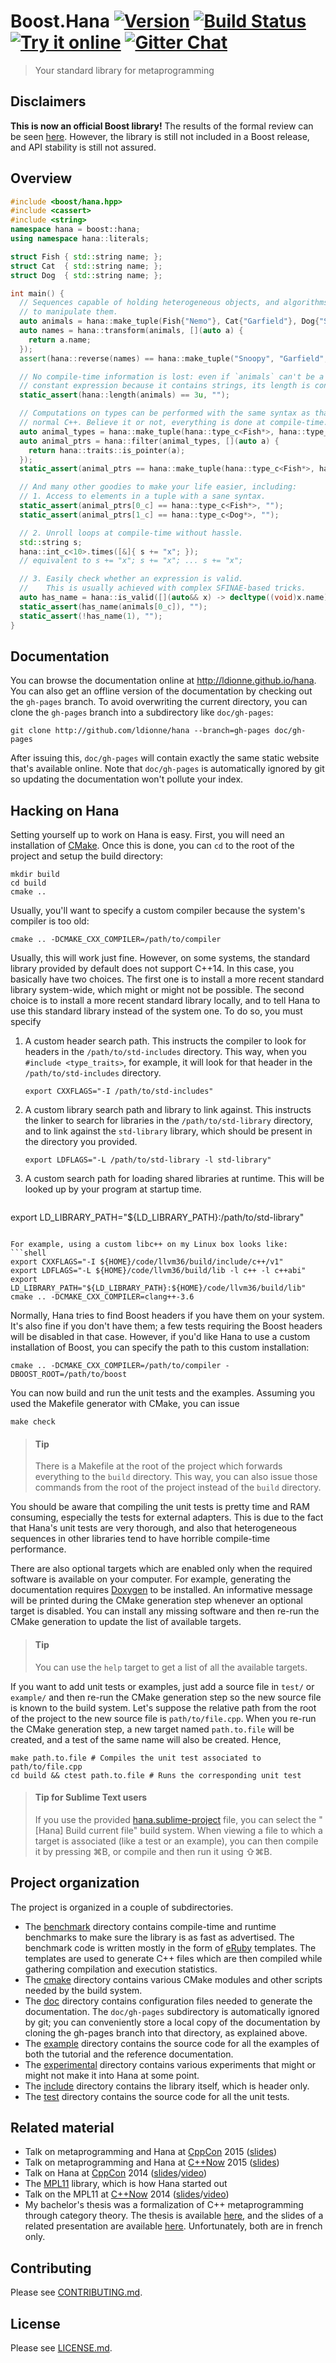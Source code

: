 # Boost.Hana <a href="http://semver.org" target="_blank">![Version][badge.version]</a> <a href="https://travis-ci.org/ldionne/hana" target="_blank">![Build Status][badge.Travis]</a> <a href="http://melpon.org/wandbox/permlink/MZqKhMF7tiaNZdJg" target="_blank">![Try it online][badge.wandbox]</a> <a href="https://gitter.im/ldionne/hana" target="_blank">![Gitter Chat][badge.Gitter]</a>
> Your standard library for metaprogramming

## Disclaimers
__This is now an official Boost library!__ The results of the formal review
can be seen [here](http://thread.gmane.org/gmane.comp.lib.boost.devel/261740).
However, the library is still not included in a Boost release, and API stability is still not assured.


## Overview
<!-- Important: keep this in sync with example/overview.cpp -->
```cpp
#include <boost/hana.hpp>
#include <cassert>
#include <string>
namespace hana = boost::hana;
using namespace hana::literals;

struct Fish { std::string name; };
struct Cat  { std::string name; };
struct Dog  { std::string name; };

int main() {
  // Sequences capable of holding heterogeneous objects, and algorithms
  // to manipulate them.
  auto animals = hana::make_tuple(Fish{"Nemo"}, Cat{"Garfield"}, Dog{"Snoopy"});
  auto names = hana::transform(animals, [](auto a) {
    return a.name;
  });
  assert(hana::reverse(names) == hana::make_tuple("Snoopy", "Garfield", "Nemo"));

  // No compile-time information is lost: even if `animals` can't be a
  // constant expression because it contains strings, its length is constexpr.
  static_assert(hana::length(animals) == 3u, "");

  // Computations on types can be performed with the same syntax as that of
  // normal C++. Believe it or not, everything is done at compile-time.
  auto animal_types = hana::make_tuple(hana::type_c<Fish*>, hana::type_c<Cat&>, hana::type_c<Dog*>);
  auto animal_ptrs = hana::filter(animal_types, [](auto a) {
    return hana::traits::is_pointer(a);
  });
  static_assert(animal_ptrs == hana::make_tuple(hana::type_c<Fish*>, hana::type_c<Dog*>), "");

  // And many other goodies to make your life easier, including:
  // 1. Access to elements in a tuple with a sane syntax.
  static_assert(animal_ptrs[0_c] == hana::type_c<Fish*>, "");
  static_assert(animal_ptrs[1_c] == hana::type_c<Dog*>, "");

  // 2. Unroll loops at compile-time without hassle.
  std::string s;
  hana::int_c<10>.times([&]{ s += "x"; });
  // equivalent to s += "x"; s += "x"; ... s += "x";

  // 3. Easily check whether an expression is valid.
  //    This is usually achieved with complex SFINAE-based tricks.
  auto has_name = hana::is_valid([](auto&& x) -> decltype((void)x.name) { });
  static_assert(has_name(animals[0_c]), "");
  static_assert(!has_name(1), "");
}
```


## Documentation
You can browse the documentation online at http://ldionne.github.io/hana.
You can also get an offline version of the documentation by checking out
the `gh-pages` branch. To avoid overwriting the current directory, you
can clone the `gh-pages` branch into a subdirectory like `doc/gh-pages`:
```shell
git clone http://github.com/ldionne/hana --branch=gh-pages doc/gh-pages
```

After issuing this, `doc/gh-pages` will contain exactly the same static
website that's available online. Note that `doc/gh-pages` is automatically
ignored by git so updating the documentation won't pollute your index.


## Hacking on Hana
Setting yourself up to work on Hana is easy. First, you will need an
installation of [CMake][]. Once this is done, you can `cd` to the root
of the project and setup the build directory:
```shell
mkdir build
cd build
cmake ..
```

Usually, you'll want to specify a custom compiler because the system's
compiler is too old:
```shell
cmake .. -DCMAKE_CXX_COMPILER=/path/to/compiler
```

Usually, this will work just fine. However, on some systems, the standard
library provided by default does not support C++14. In this case, you
basically have two choices. The first one is to install a more recent standard
library system-wide, which might or might not be possible. The second choice
is to install a more recent standard library locally, and to tell Hana to use
this standard library instead of the system one. To do so, you must specify

1. A custom header search path. This instructs the compiler to look for
   headers in the `/path/to/std-includes` directory. This way, when you
   `#include <type_traits>`, for example, it will look for that header in
   the `/path/to/std-includes` directory.
   ```shell
   export CXXFLAGS="-I /path/to/std-includes"
   ```

2. A custom library search path and library to link against. This instructs
   the linker to search for libraries in the `/path/to/std-library` directory,
   and to link against the `std-library` library, which should be present in
   the directory you provided.
   ```shell
   export LDFLAGS="-L /path/to/std-library -l std-library"
   ```

3. A custom search path for loading shared libraries at runtime. This will be
   looked up by your program at startup time.
   ```shell
  export LD_LIBRARY_PATH="${LD_LIBRARY_PATH}:/path/to/std-library"
  ```

For example, using a custom libc++ on my Linux box looks like:
```shell
export CXXFLAGS="-I ${HOME}/code/llvm36/build/include/c++/v1"
export LDFLAGS="-L ${HOME}/code/llvm36/build/lib -l c++ -l c++abi"
export LD_LIBRARY_PATH="${LD_LIBRARY_PATH}:${HOME}/code/llvm36/build/lib"
cmake .. -DCMAKE_CXX_COMPILER=clang++-3.6
```

Normally, Hana tries to find Boost headers if you have them on your system.
It's also fine if you don't have them; a few tests requiring the Boost headers
will be disabled in that case. However, if you'd like Hana to use a custom
installation of Boost, you can specify the path to this custom installation:
```shell
cmake .. -DCMAKE_CXX_COMPILER=/path/to/compiler -DBOOST_ROOT=/path/to/boost
```

You can now build and run the unit tests and the examples. Assuming you
used the Makefile generator with CMake, you can issue
```shell
make check
```

> #### Tip
> There is a Makefile at the root of the project which forwards everything
> to the `build` directory. This way, you can also issue those commands from
> the root of the project instead of the `build` directory.

You should be aware that compiling the unit tests is pretty time and RAM
consuming, especially the tests for external adapters. This is due to the
fact that Hana's unit tests are very thorough, and also that heterogeneous
sequences in other libraries tend to have horrible compile-time performance.

There are also optional targets which are enabled only when the required
software is available on your computer. For example, generating the
documentation requires [Doxygen][] to be installed. An informative message
will be printed during the CMake generation step whenever an optional target
is disabled. You can install any missing software and then re-run the CMake
generation to update the list of available targets.

> #### Tip
> You can use the `help` target to get a list of all the available targets.

If you want to add unit tests or examples, just add a source file in `test/`
or `example/` and then re-run the CMake generation step so the new source
file is known to the build system. Let's suppose the relative path from the
root of the project to the new source file is `path/to/file.cpp`. When you
re-run the CMake generation step, a new target named `path.to.file` will be
created, and a test of the same name will also be created. Hence,
```shell
make path.to.file # Compiles the unit test associated to path/to/file.cpp
cd build && ctest path.to.file # Runs the corresponding unit test
```

> #### Tip for Sublime Text users
> If you use the provided [hana.sublime-project](hana.sublime-project) file,
> you can select the "[Hana] Build current file" build system. When viewing a
> file to which a target is associated (like a test or an example), you can
> then compile it by pressing ⌘B, or compile and then run it using ⇧⌘B.


## Project organization
The project is organized in a couple of subdirectories.
- The [benchmark](benchmark) directory contains compile-time and runtime
  benchmarks to make sure the library is as fast as advertised. The benchmark
  code is written mostly in the form of [eRuby][] templates. The templates
  are used to generate C++ files which are then compiled while gathering
  compilation and execution statistics.
- The [cmake](cmake) directory contains various CMake modules and other
  scripts needed by the build system.
- The [doc](doc) directory contains configuration files needed to generate
  the documentation. The `doc/gh-pages` subdirectory is automatically ignored
  by git; you can conveniently store a local copy of the documentation by
  cloning the gh-pages branch into that directory, as explained above.
- The [example](example) directory contains the source code for all the
  examples of both the tutorial and the reference documentation.
- The [experimental](experimental) directory contains various experiments that
  might or might not make it into Hana at some point.
- The [include](include) directory contains the library itself, which is
  header only.
- The [test](test) directory contains the source code for all the unit tests.


## Related material
- Talk on metaprogramming and Hana at [CppCon][] 2015 ([slides](http://ldionne.com/hana-cppcon-2015))
- Talk on metaprogramming and Hana at [C++Now][] 2015 ([slides](http://ldionne.com/hana-cppnow-2015))
- Talk on Hana at [CppCon][] 2014 ([slides](http://ldionne.com/hana-cppcon-2014)/[video](https://youtu.be/L2SktfaJPuU))
- The [MPL11][] library, which is how Hana started out
- Talk on the MPL11 at [C++Now][] 2014 ([slides](http://ldionne.com/mpl11-cppnow-2014)/[video](https://youtu.be/8c0aWLuEO0Y))
- My bachelor's thesis was a formalization of C++ metaprogramming through
  category theory. The thesis is available [here](https://github.com/ldionne/hana-thesis/blob/gh-pages/main.pdf),
  and the slides of a related presentation are available [here](http://ldionne.com/hana-thesis).
  Unfortunately, both are in french only.


## Contributing
Please see [CONTRIBUTING.md](CONTRIBUTING.md).


## License
Please see [LICENSE.md](LICENSE.md).


<!-- Links -->
[badge.Gitter]: https://img.shields.io/badge/gitter-join%20chat-blue.svg
[badge.Travis]: https://travis-ci.org/ldionne/hana.svg?branch=master
[badge.version]: https://badge.fury.io/gh/ldionne%2Fhana.svg
[badge.Wandbox]: https://img.shields.io/badge/try%20it-online-blue.svg
[C++Now]: http://cppnow.org
[CMake]: http://www.cmake.org
[CppCon]: http://cppcon.org
[Doxygen]: http://www.doxygen.org
[eRuby]: http://en.wikipedia.org/wiki/ERuby
[MPL11]: http://github.com/ldionne/mpl11
